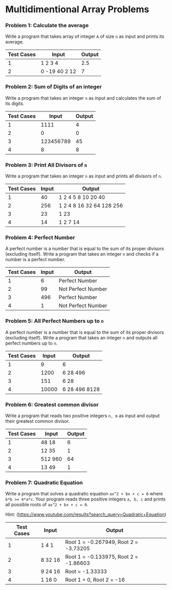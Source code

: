 # Multidimentional Array Problems

### Problem 1: Calculate the average
Write a program that takes array of integer `A` of size `n` as input and prints its average.

| Test Cases | **Input** | **Output** |
|------------|-----------|------------|
| 1          | 1 2 3 4        | 2.5    |
| 2          | 0 -19 40 2 12        | 7 |

### Problem 2: Sum of Digits of an integer
Write a program that takes an integer `n` as input and calculates the sum of its digits.

| Test Cases | **Input**   | **Output** |
|------------|-------------|------------|
| 1          | 1111        | 4          |
| 2          | 0           | 0          |
| 3          | 123456789   | 45         |
| 4          | 8           | 8          |

### Problem 3: Print All Divisors of `n`
Write a program that takes an integer `n` as input and prints all divisors of `n`.

| Test Cases | **Input** | **Output** |
|------------|-----------|------------|
| 1          | 40        | 1 2 4 5 8 10 20 40 |
| 2          | 256       | 1 2 4 8 16 32 64 128 256 |
| 3          | 23        | 1 23      |
| 4          | 14        | 1 2 7 14  |

### Problem 4: Perfect Number
A perfect number is a number that is equal to the sum of its proper divisors (excluding itself). Write a program that takes an integer `n` and checks if a number is a perfect number.

| Test Cases | **Input** | **Output**         |
|------------|-----------|--------------------|
| 1          | 6         | Perfect Number     |
| 2          | 99        | Not Perfect Number |
| 3          | 496       | Perfect Number     |
| 4          | 1         | Not Perfect Number |

### Problem 5: All Perfect Numbers up to `n`
A perfect number is a number that is equal to the sum of its proper divisors (excluding itself). Write a program that takes an integer `n` and outputs all perfect numbers up to `n`.

| Test Cases | **Input** | **Output**               |
|------------|-----------|--------------------------|
| 1          | 9         | 6                        |
| 2          | 1200      | 6 28 496                 |
| 3          | 151       | 6 28                     |
| 4          | 10000     | 6 28 496 8128            |

### Problem 6: Greatest common divisor
Write a program that reads two positive integers `n, m` as input and output their greatest common divisor.

| Test Cases | **Input** | **Output**               |
|------------|-----------|--------------------------|
| 1          | 48 18         | 6                        |
| 2          | 12 35      | 1                 |
| 3          | 512 960       | 64                     |
| 4          | 13 49     | 1            |

### Problem 7: Quadratic Equation
Write a program that solves a quadratic equation `ax^2 + bx + c = 0` where `b*b >= 4*a*c`. 
Your program reads three positive integers `a, b, c` and prints all possible roots of `ax^2 + bx + c = 0`. 

Hint: (https://www.youtube.com/results?search_query=Quadratic+Equation)

| Test Cases | **Input** | **Output**               |
|------------|-----------|--------------------------|
| 1          | 1 4 1         | Root 1 = -0.267949, Root 2 = -3.73205                        |
| 2          | 8 32 16      | Root 1 = -0.133975, Root 2 = -1.86603                 |
| 3          |  9 24 16       | Root = -1.33333                     |
| 4          | 1 16 0     | Root 1 = 0, Root 2 = -16            |
 
